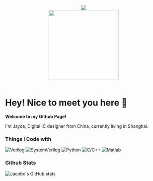 <!--
**JacoboJin/JacoboJin** is a ✨ _special_ ✨ repository because its `README.md` (this file) appears on your GitHub profile.

Here are some ideas to get you started:

- 🔭 I’m currently working on ...
- 🌱 I’m currently learning ...
- 👯 I’m looking to collaborate on ...
- 🤔 I’m looking for help with ...
- 💬 Ask me about ...
- 📫 How to reach me: ...
- 😄 Pronouns: ...
- ⚡ Fun fact: ...
-->

<div align="center">
  
  <!-- dynamic typing effect -->
  <div>
    <a href="https://blog.sunguoqi.com/">
      <img src="https://readme-typing-svg.demolab.com?font=Fira+Code&pause=1000&width=435&lines=console.log(%22Hello%2C%20World%22);Have a Nice Day!&center=true&size=27" />
    </a>
  </div>

  <!-- knock code pictures -->
  <picture>
    <source media="(prefers-color-scheme: dark)" srcset="https://cdn.jsdelivr.net/gh/sun0225SUN/sun0225SUN/assets/images/coding.gif" />
    <source media="(prefers-color-scheme: light)" srcset="https://cdn.jsdelivr.net/gh/sun0225SUN/sun0225SUN/assets/images/developer.svg" height="225px" />
    <img src="https://cdn.jsdelivr.net/gh/sun0225SUN/sun0225SUN/assets/images/coding.gif" />
  </picture>

  <!-- for beauty -->
  <div>&nbsp;</div>

</div>

# Hey! Nice to meet you here 👋

**Welcome to my Github Page!**

I'm Jayce, Digital IC designer from China, currently living in Shanghai.

### Things I Code with
<!-- Code SHIELDS -->
![Verilog][Verilog-shield]
![SystemVerilog][SystemVerilog-shield]
![Python][python-shield]
![C/C++][C/C++-shield]
![Matlab][Matlab-shield]

### Github Stats
![Jacobo's GitHub stats](https://github-readme-stats.vercel.app/api?username=JacoboJin)

<!-- links -->
[Verilog-shield]:https://img.shields.io/badge/Verilog-blue?style=for-the-bage&color=blue
[SystemVerilog-shield]:https://img.shields.io/badge/SystemVerilog-purple?style=for-the-bage&color=purple
[Python-shield]:https://img.shields.io/badge/Python-orange?style=for-the-bage&color=orange
[C/C++-shield]:https://img.shields.io/badge/C%2FC%2B%2B-red?style=for-the-bage&logoColor=red&color=red
[Matlab-shield]:https://img.shields.io/badge/Matlab-pink?style=for-the-bage
